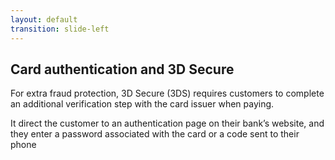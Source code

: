 ```yaml
---
layout: default
transition: slide-left
---
```


## Card authentication and 3D Secure

For extra fraud protection, 3D Secure (3DS) requires customers to complete an additional verification step with the card issuer when paying.

It direct the customer to an authentication page on their bank’s website, and they enter a password associated with the card or a code sent to their phone

